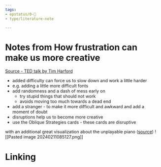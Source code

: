 ```yaml
---
tags: 
- epstatus/0-🌰
- type/literature-note

---
```

# Notes from How frustration can make us more creative
[Source - TED talk by Tim Harford](https://www.ted.com/talks/tim_harford_how_frustration_can_make_us_more_creative?language=en)

+ added difficulty can force us to slow down and work a little harder
+ e.g. adding a little more difficult fonts
+ add randomness and a dash of mess early on
	+ try stupid things that should not work
	+ avoids moving too much towards a dead end
+ add a stranger - to make it more difficult and awkward and add a moment of doubt
+ disruptions help us to become more creative
+ use the Oblique Strategies cards - these cards are disruptive

with an additional great visualization about the unplayable piano ([source](https://www.linkedin.com/feed/update/urn:li:activity:7162338529631576064?utm_source=share&utm_medium=member_desktop))
![[Pasted image 20240211085127.png]]

# Linking



